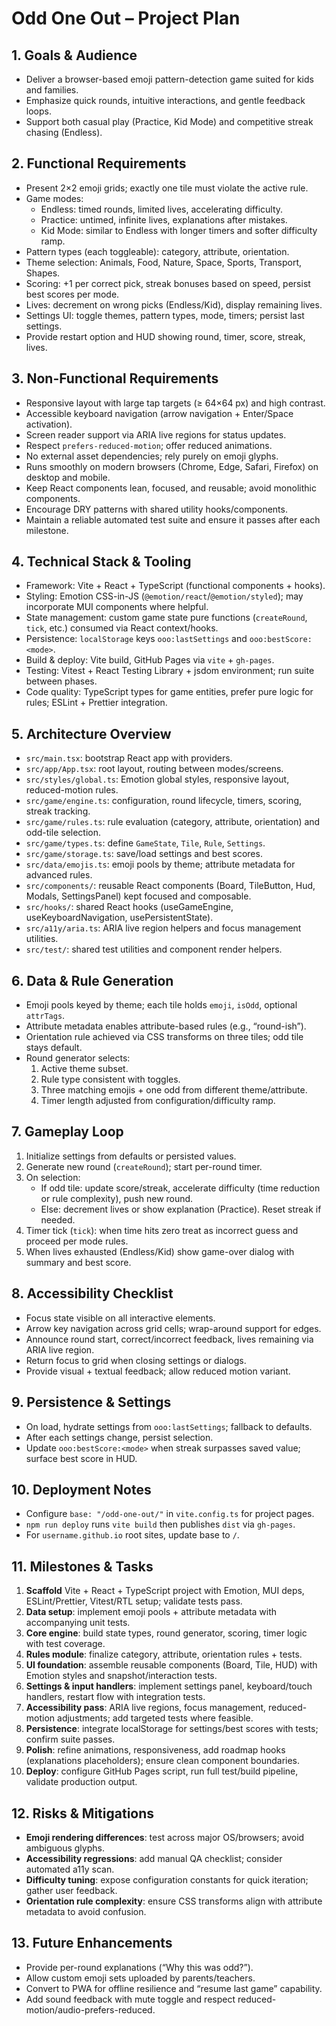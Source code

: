 # Odd One Out – Project Plan

## 1. Goals & Audience
- Deliver a browser-based emoji pattern-detection game suited for kids and families.
- Emphasize quick rounds, intuitive interactions, and gentle feedback loops.
- Support both casual play (Practice, Kid Mode) and competitive streak chasing (Endless).

## 2. Functional Requirements
- Present 2×2 emoji grids; exactly one tile must violate the active rule.
- Game modes:
  - Endless: timed rounds, limited lives, accelerating difficulty.
  - Practice: untimed, infinite lives, explanations after mistakes.
  - Kid Mode: similar to Endless with longer timers and softer difficulty ramp.
- Pattern types (each toggleable): category, attribute, orientation.
- Theme selection: Animals, Food, Nature, Space, Sports, Transport, Shapes.
- Scoring: +1 per correct pick, streak bonuses based on speed, persist best scores per mode.
- Lives: decrement on wrong picks (Endless/Kid), display remaining lives.
- Settings UI: toggle themes, pattern types, mode, timers; persist last settings.
- Provide restart option and HUD showing round, timer, score, streak, lives.

## 3. Non-Functional Requirements
- Responsive layout with large tap targets (≥ 64×64 px) and high contrast.
- Accessible keyboard navigation (arrow navigation + Enter/Space activation).
- Screen reader support via ARIA live regions for status updates.
- Respect `prefers-reduced-motion`; offer reduced animations.
- No external asset dependencies; rely purely on emoji glyphs.
- Runs smoothly on modern browsers (Chrome, Edge, Safari, Firefox) on desktop and mobile.
- Keep React components lean, focused, and reusable; avoid monolithic components.
- Encourage DRY patterns with shared utility hooks/components.
- Maintain a reliable automated test suite and ensure it passes after each milestone.

## 4. Technical Stack & Tooling
- Framework: Vite + React + TypeScript (functional components + hooks).
- Styling: Emotion CSS-in-JS (`@emotion/react`/`@emotion/styled`); may incorporate MUI components where helpful.
- State management: custom game state pure functions (`createRound`, `tick`, etc.) consumed via React context/hooks.
- Persistence: `localStorage` keys `ooo:lastSettings` and `ooo:bestScore:<mode>`.
- Build & deploy: Vite build, GitHub Pages via `vite` + `gh-pages`.
- Testing: Vitest + React Testing Library + jsdom environment; run suite between phases.
- Code quality: TypeScript types for game entities, prefer pure logic for rules; ESLint + Prettier integration.

## 5. Architecture Overview
- `src/main.tsx`: bootstrap React app with providers.
- `src/app/App.tsx`: root layout, routing between modes/screens.
- `src/styles/global.ts`: Emotion global styles, responsive layout, reduced-motion rules.
- `src/game/engine.ts`: configuration, round lifecycle, timers, scoring, streak tracking.
- `src/game/rules.ts`: rule evaluation (category, attribute, orientation) and odd-tile selection.
- `src/game/types.ts`: define `GameState`, `Tile`, `Rule`, `Settings`.
- `src/game/storage.ts`: save/load settings and best scores.
- `src/data/emojis.ts`: emoji pools by theme; attribute metadata for advanced rules.
- `src/components/`: reusable React components (Board, TileButton, Hud, Modals, SettingsPanel) kept focused and composable.
- `src/hooks/`: shared React hooks (useGameEngine, useKeyboardNavigation, usePersistentState).
- `src/a11y/aria.ts`: ARIA live region helpers and focus management utilities.
- `src/test/`: shared test utilities and component render helpers.

## 6. Data & Rule Generation
- Emoji pools keyed by theme; each tile holds `emoji`, `isOdd`, optional `attrTags`.
- Attribute metadata enables attribute-based rules (e.g., “round-ish”).
- Orientation rule achieved via CSS transforms on three tiles; odd tile stays default.
- Round generator selects:
  1. Active theme subset.
  2. Rule type consistent with toggles.
  3. Three matching emojis + one odd from different theme/attribute.
  4. Timer length adjusted from configuration/difficulty ramp.

## 7. Gameplay Loop
1. Initialize settings from defaults or persisted values.
2. Generate new round (`createRound`); start per-round timer.
3. On selection:
   - If odd tile: update score/streak, accelerate difficulty (time reduction or rule complexity), push new round.
   - Else: decrement lives or show explanation (Practice). Reset streak if needed.
4. Timer tick (`tick`): when time hits zero treat as incorrect guess and proceed per mode rules.
5. When lives exhausted (Endless/Kid) show game-over dialog with summary and best score.

## 8. Accessibility Checklist
- Focus state visible on all interactive elements.
- Arrow key navigation across grid cells; wrap-around support for edges.
- Announce round start, correct/incorrect feedback, lives remaining via ARIA live region.
- Return focus to grid when closing settings or dialogs.
- Provide visual + textual feedback; allow reduced motion variant.

## 9. Persistence & Settings
- On load, hydrate settings from `ooo:lastSettings`; fallback to defaults.
- After each settings change, persist selection.
- Update `ooo:bestScore:<mode>` when streak surpasses saved value; surface best score in HUD.

## 10. Deployment Notes
- Configure `base: "/odd-one-out/"` in `vite.config.ts` for project pages.
- `npm run deploy` runs `vite build` then publishes `dist` via `gh-pages`.
- For `username.github.io` root sites, update base to `/`.

## 11. Milestones & Tasks
1. **Scaffold** Vite + React + TypeScript project with Emotion, MUI deps, ESLint/Prettier, Vitest/RTL setup; validate tests pass.
2. **Data setup**: implement emoji pools + attribute metadata with accompanying unit tests.
3. **Core engine**: build state types, round generator, scoring, timer logic with test coverage.
4. **Rules module**: finalize category, attribute, orientation rules + tests.
5. **UI foundation**: assemble reusable components (Board, Tile, HUD) with Emotion styles and snapshot/interaction tests.
6. **Settings & input handlers**: implement settings panel, keyboard/touch handlers, restart flow with integration tests.
7. **Accessibility pass**: ARIA live regions, focus management, reduced-motion adjustments; add targeted tests where feasible.
8. **Persistence**: integrate localStorage for settings/best scores with tests; confirm suite passes.
9. **Polish**: refine animations, responsiveness, add roadmap hooks (explanations placeholders); ensure clean component boundaries.
10. **Deploy**: configure GitHub Pages script, run full test/build pipeline, validate production output.

## 12. Risks & Mitigations
- **Emoji rendering differences**: test across major OS/browsers; avoid ambiguous glyphs.
- **Accessibility regressions**: add manual QA checklist; consider automated a11y scan.
- **Difficulty tuning**: expose configuration constants for quick iteration; gather user feedback.
- **Orientation rule complexity**: ensure CSS transforms align with attribute metadata to avoid confusion.

## 13. Future Enhancements
- Provide per-round explanations (“Why this was odd?”).
- Allow custom emoji sets uploaded by parents/teachers.
- Convert to PWA for offline resilience and “resume last game” capability.
- Add sound feedback with mute toggle and respect reduced-motion/audio-prefers-reduced.
